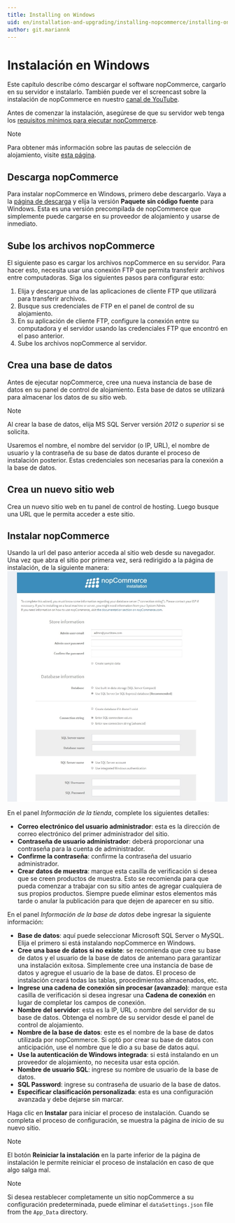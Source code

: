 ```yaml
---
title: Installing on Windows
uid: en/installation-and-upgrading/installing-nopcommerce/installing-on-windows
author: git.mariannk
---
```


# Instalación en Windows

Este capítulo describe cómo descargar el software nopCommerce, cargarlo en su servidor e instalarlo. También puede ver el screencast sobre la instalación de nopCommerce en nuestro [canal de YouTube](https://www.youtube.com/watch?v=L7NGodeB9sQ).

Antes de comenzar la instalación, asegúrese de que su servidor web tenga los [requisitos mínimos para ejecutar nopCommerce](xref:en/installation-and-upgrade/technology-and-system-requirements).

> [!NOTE]
> Para obtener más información sobre las pautas de selección de alojamiento, visite [esta página](xref:en/installation-and-upgrade/installation-nopcommerce/choose-a-hosting-company).

## Descarga nopCommerce
Para instalar nopCommerce en Windows, primero debe descargarlo. Vaya a la [página de descarga](https://www.nopcommerce.com/download-nopcommerce) y elija la versión **Paquete sin código fuente** para Windows. Esta es una versión precompilada de nopCommerce que simplemente puede cargarse en su proveedor de alojamiento y usarse de inmediato.

## Sube los archivos nopCommerce
El siguiente paso es cargar los archivos nopCommerce en su servidor. Para hacer esto, necesita usar una conexión FTP que permita transferir archivos entre computadoras. Siga los siguientes pasos para configurar esto:
1. Elija y descargue una de las aplicaciones de cliente FTP que utilizará para transferir archivos.
1. Busque sus credenciales de FTP en el panel de control de su alojamiento.
1. En su aplicación de cliente FTP, configure la conexión entre su computadora y el servidor usando las credenciales FTP que encontró en el paso anterior.
1. Sube los archivos nopCommerce al servidor.

## Crea una base de datos
Antes de ejecutar nopCommerce, cree una nueva instancia de base de datos en su panel de control de alojamiento. Esta base de datos se utilizará para almacenar los datos de su sitio web.

> [!NOTE]
>
> Al crear la base de datos, elija MS SQL Server versión *2012* o *superior* si se solicita.

Usaremos el nombre, el nombre del servidor (o IP, URL), el nombre de usuario y la contraseña de su base de datos durante el proceso de instalación posterior. Estas credenciales son necesarias para la conexión a la base de datos.

## Crea un nuevo sitio web
Crea un nuevo sitio web en tu panel de control de hosting. Luego busque una URL que le permita acceder a este sitio.

## Instalar nopCommerce
Usando la url del paso anterior acceda al sitio web desde su navegador.
Una vez que abra el sitio por primera vez, será redirigido a la página de instalación, de la siguiente manera:
![nopCommerce installation](_static/installing-local/installation.jpg)

En el panel *Información de la tienda*, complete los siguientes detalles:
* **Correo electrónico del usuario administrador**: esta es la dirección de correo electrónico del primer administrador del sitio.
* **Contraseña de usuario administrador**: deberá proporcionar una contraseña para la cuenta de administrador.
* **Confirme la contraseña**: confirme la contraseña del usuario administrador.
* **Crear datos de muestra**: marque esta casilla de verificación si desea que se creen productos de muestra. Esto se recomienda para que pueda comenzar a trabajar con su sitio antes de agregar cualquiera de sus propios productos. Siempre puede eliminar estos elementos más tarde o anular la publicación para que dejen de aparecer en su sitio.

En el panel *Información de la base de datos* debe ingresar la siguiente información:
* **Base de datos**: aquí puede seleccionar Microsoft SQL Server o MySQL. Elija el primero si está instalando nopCommerce en Windows.
* **Cree una base de datos si no existe**: se recomienda que cree su base de datos y el usuario de la base de datos de antemano para garantizar una instalación exitosa. Simplemente cree una instancia de base de datos y agregue el usuario de la base de datos. El proceso de instalación creará todas las tablas, procedimientos almacenados, etc.
* **Ingrese una cadena de conexión sin procesar (avanzado)**: marque esta casilla de verificación si desea ingresar una **Cadena de conexión** en lugar de completar los campos de conexión.
* **Nombre del servidor**: esta es la IP, URL o nombre del servidor de su base de datos. Obtenga el nombre de su servidor desde el panel de control de alojamiento.
* **Nombre de la base de datos**: este es el nombre de la base de datos utilizada por nopCommerce. Si optó por crear su base de datos con anticipación, use el nombre que le dio a su base de datos aquí.
* **Use la autenticación de Windows integrada**: si está instalando en un proveedor de alojamiento, no necesita usar esta opción.
* **Nombre de usuario SQL**: ingrese su nombre de usuario de la base de datos.
* **SQL Password**: ingrese su contraseña de usuario de la base de datos.
* **Especificar clasificación personalizada**: esta es una configuración avanzada y debe dejarse sin marcar.

Haga clic en **Instalar** para iniciar el proceso de instalación. Cuando se completa el proceso de configuración, se muestra la página de inicio de su nuevo sitio.

> [!NOTE]
> El botón **Reiniciar la instalación** en la parte inferior de la página de instalación le permite reiniciar el proceso de instalación en caso de que algo salga mal.

> [!NOTE]
> Si desea restablecer completamente un sitio nopCommerce a su configuración predeterminada, puede eliminar el `dataSettings.json` file from the `App_Data` directory.

